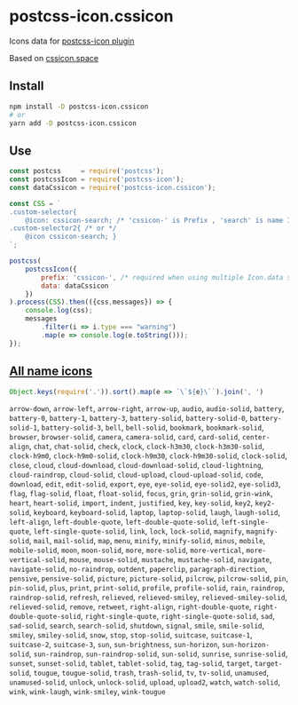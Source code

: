 # postcss-icon.cssicon

Icons data for [postcss-icon plugin](https://github.com/retyui/postcss-icon)

Based on [cssicon.space](http://cssicon.space)

## Install
```bash
npm install -D postcss-icon.cssicon
# or
yarn add -D postcss-icon.cssicon
```

## Use
```js
const postcss     = require('postcss');
const postcssIcon = require('postcss-icon');
const dataCssicon = require('postcss-icon.cssicon');

const CSS = `
.custom-selector{
	@icon: cssicon-search; /* 'cssicon-' is Prefix , 'search' is name Icon*/ }
.custom-selector2{ /* or */
	@icon cssicon-search; }
`;

postcss(
	postcssIcon({
		prefix: 'cssicon-', /* required when using multiple Icon.data sets */
		data: dataCssicon
	})
).process(CSS).then(({css,messages}) => {
	console.log(css);
	messages
		.filter(i => i.type === "warning")
		.map(e => console.log(e.toString()));
});
```

## [All name icons](https://retyui.github.io/postcss-icon/cssicon/)

```js
Object.keys(require('.')).sort().map(e => `\`${e}\``).join(', ')
```
`arrow-down`, `arrow-left`, `arrow-right`, `arrow-up`, `audio`, `audio-solid`, `battery`, `battery-0`, `battery-1`, `battery-3`, `battery-solid`, `battery-solid-0`, `battery-solid-1`, `battery-solid-3`, `bell`, `bell-solid`, `bookmark`, `bookmark-solid`, `browser`, `browser-solid`, `camera`, `camera-solid`, `card`, `card-solid`, `center-align`, `chat`, `chat-solid`, `check`, `clock`, `clock-h3m30`, `clock-h3m30-solid`, `clock-h9m0`, `clock-h9m0-solid`, `clock-h9m30`, `clock-h9m30-solid`, `clock-solid`, `close`, `cloud`, `cloud-download`, `cloud-download-solid`, `cloud-lightning`, `cloud-raindrop`, `cloud-solid`, `cloud-upload`, `cloud-upload-solid`, `code`, `download`, `edit`, `edit-solid`, `export`, `eye`, `eye-solid`, `eye-solid2`, `eye-solid3`, `flag`, `flag-solid`, `float`, `float-solid`, `focus`, `grin`, `grin-solid`, `grin-wink`, `heart`, `heart-solid`, `import`, `indent`, `justified`, `key`, `key-solid`, `key2`, `key2-solid`, `keyboard`, `keyboard-solid`, `laptop`, `laptop-solid`, `laugh`, `laugh-solid`, `left-align`, `left-double-quote`, `left-double-quote-solid`, `left-single-quote`, `left-single-quote-solid`, `link`, `lock`, `lock-solid`, `magnify`, `magnify-solid`, `mail`, `mail-solid`, `map`, `menu`, `minify`, `minify-solid`, `minus`, `mobile`, `mobile-solid`, `moon`, `moon-solid`, `more`, `more-solid`, `more-vertical`, `more-vertical-solid`, `mouse`, `mouse-solid`, `mustache`, `mustache-solid`, `navigate`, `navigate-solid`, `no-raindrop`, `outdent`, `paperclip`, `paragraph-direction`, `pensive`, `pensive-solid`, `picture`, `picture-solid`, `pilcrow`, `pilcrow-solid`, `pin`, `pin-solid`, `plus`, `print`, `print-solid`, `profile`, `profile-solid`, `rain`, `raindrop`, `raindrop-solid`, `refresh`, `relieved`, `relieved-smiley`, `relieved-smiley-solid`, `relieved-solid`, `remove`, `retweet`, `right-align`, `right-double-quote`, `right-double-quote-solid`, `right-single-quote`, `right-single-quote-solid`, `sad`, `sad-solid`, `search`, `search-solid`, `shutdown`, `signal`, `smile`, `smile-solid`, `smiley`, `smiley-solid`, `snow`, `stop`, `stop-solid`, `suitcase`, `suitcase-1`, `suitcase-2`, `suitcase-3`, `sun`, `sun-brightness`, `sun-horizon`, `sun-horizon-solid`, `sun-raindrop`, `sun-raindrop-solid`, `sun-solid`, `sunrise`, `sunrise-solid`, `sunset`, `sunset-solid`, `tablet`, `tablet-solid`, `tag`, `tag-solid`, `target`, `target-solid`, `tougue`, `tougue-solid`, `trash`, `trash-solid`, `tv`, `tv-solid`, `unamused`, `unamused-solid`, `unlock`, `unlock-solid`, `upload`, `upload2`, `watch`, `watch-solid`, `wink`, `wink-laugh`, `wink-smiley`, `wink-tougue`
